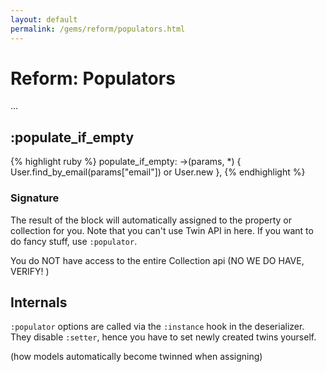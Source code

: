 ```yaml
---
layout: default
permalink: /gems/reform/populators.html
---
```


# Reform: Populators

...

## :populate_if_empty

{% highlight ruby %}
populate_if_empty: ->(params, *) { User.find_by_email(params["email"]) or User.new },
{% endhighlight %}

### Signature

The result of the block will automatically assigned to the property or collection for you. Note that you can't use Twin API in here. If you want to do fancy stuff, use `:populator`.

You do NOT have access to the entire Collection api (NO WE DO HAVE, VERIFY! )

## Internals

`:populator` options are called via the `:instance` hook in the deserializer. They disable `:setter`, hence you have to set newly created twins yourself.

(how models automatically become twinned when assigning)


